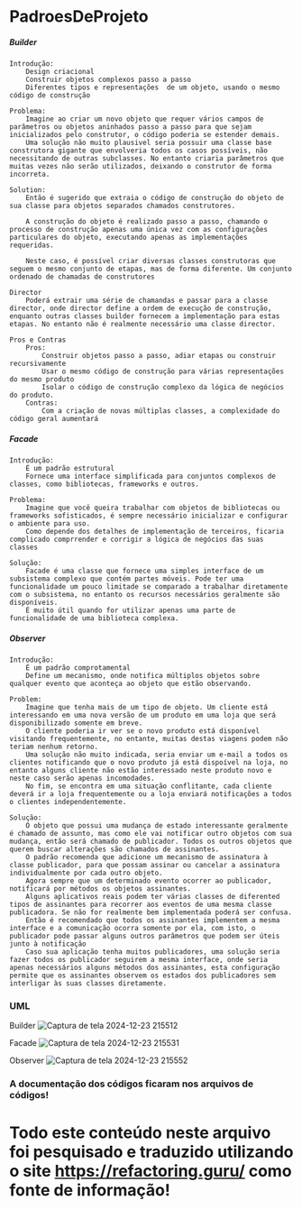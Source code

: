 # PadroesDeProjeto

##### Builder
	Introdução:
		Design criacional
		Construir objetos complexos passo a passo
		Diferentes tipos e representações  de um objeto, usando o mesmo código de construção

	Problema:
		Imagine ao criar um novo objeto que requer vários campos de parâmetros ou objetos aninhados passo a passo para que sejam inicializados pelo construtor, o código poderia se estender demais.
		Uma solução não muito plausivel seria possuir uma classe base construtora gigante que envolveria todos os casos possíveis, não necessitando de outras subclasses. No entanto criaria parâmetros que muitas vezes não serão utilizados, deixando o construtor de forma incorreta.

	Solution:
		Então é sugerido que extraia o código de construção do objeto de sua classe para objetos separados chamados construtores.

		A construção do objeto é realizado passo a passo, chamando o processo de construção apenas uma única vez com as configurações particulares do objeto, executando apenas as implementações requeridas.

		Neste caso, é possível criar diversas classes construtoras que seguem o mesmo conjunto de etapas, mas de forma diferente. Um conjunto ordenado de chamadas de construtores

	Director
		Poderá extrair uma série de chamandas e passar para a classe director, onde director define a ordem de execução de construção, enquanto outras classes builder fornecem a implementação para estas etapas. No entanto não é realmente necessário uma classe director.

	Pros e Contras
		Pros:
			Construir objetos passo a passo, adiar etapas ou construir recursivamente
			Usar o mesmo código de construção para várias representações do mesmo produto
			Isolar o código de construção complexo da lógica de negócios do produto.
		Contras:
			Com a criação de novas múltiplas classes, a complexidade do código geral aumentará

##### Facade
	Introdução:
		É um padrão estrutural
		Fornece uma interface simplificada para conjuntos complexos de classes, como bibliotecas, frameworks e outros.

	Problema:
		Imagine que você queira trabalhar com objetos de bibliotecas ou frameworks sofisticados, é sempre necessário inicializar e configurar o ambiente para uso.
		Como depende dos detalhes de implementação de terceiros, ficaria complicado comprrender e corrigir a lógica de negócios das suas classes

	Solução:
		Facade é uma classe que fornece uma simples interface de um subsistema complexo que contém partes móveis. Pode ter uma funcionalidade um pouco limitade se comparado a trabalhar diretamente com o subsistema, no entanto os recursos necessários geralmente são disponíveis.
		É muito útil quando for utilizar apenas uma parte de funcionalidade de uma biblioteca complexa.


##### Observer

	Introdução:
		É um padrão comprotamental
		Define um mecanismo, onde notifica múltiplos objetos sobre qualquer evento que aconteça ao objeto que estão observando.

	Problem:
		Imagine que tenha mais de um tipo de objeto. Um cliente está interessando em uma nova versão de um produto em uma loja que será disponibilizado somente em breve.
		O cliente poderia ir ver se o novo produto está disponível visitando frequentemente, no entante, muitas destas viagens podem não teriam nenhum retorno.
		Uma solução não muito indicada, seria enviar um e-mail a todos os clientes notificando que o novo produto já está dispoível na loja, no entanto alguns cliente não estão interessado neste produto novo e neste caso serão apenas incomodades.
		No fim, se encontra em uma situação conflitante, cada cliente deverá ir a loja frequentemente ou a loja enviará notificações a todos o clientes independentemente.

	Solução:
		O objeto que possui uma mudança de estado interessante geralmente é chamado de assunto, mas como ele vai notificar outro objetos com sua mudança, então será chamado de publicador. Todos os outros objetos que querem buscar alterações são chamados de assinantes.
		O padrão recomenda que adicione um mecanismo de assinatura à classe publicador, para que possam assinar ou cancelar a assinatura individualmente por cada outro objeto.
		Agora sempre que um determinado evento ocorrer ao publicador, notificará por métodos os objetos assinantes.
		Alguns aplicativos reais podem ter várias classes de diferented tipos de assinantes para recorrer aos eventos de uma mesma classe publicadora. Se não for realmente bem implementada poderá ser confusa.
		Então é recomendado que todos os assinantes implementem a mesma interface e a comunicação ocorra somente por ela, com isto, o publicador pode passar alguns outros parâmetros que podem ser úteis junto à notificação
		Caso sua aplicação tenha muitos publicadores, uma solução seria fazer todos os publicador seguirem a mesma interface, onde seria apenas necessários alguns métodos dos assinantes, esta configuração permite que os assinantes observem os estados dos publicadores sem interligar às suas classes diretamente.

  ### UML

Builder
  ![Captura de tela 2024-12-23 215512](https://github.com/user-attachments/assets/d88993dc-01bb-4ec0-b9a3-2cf64c6c96cb)

Facade
  ![Captura de tela 2024-12-23 215531](https://github.com/user-attachments/assets/0d5c7609-bfde-4583-b757-6c9ddc696260)

Observer
  ![Captura de tela 2024-12-23 215552](https://github.com/user-attachments/assets/1d5b4930-db42-4448-a0ae-cf50d28ac1b4)

### A documentação dos códigos ficaram nos arquivos de códigos!

# Todo este conteúdo neste arquivo foi pesquisado e traduzido utilizando o site https://refactoring.guru/ como fonte de informação!
